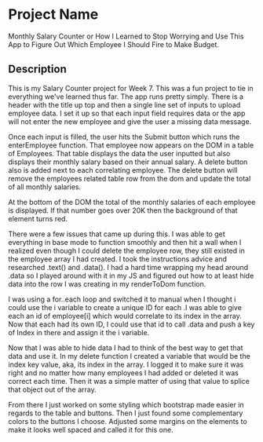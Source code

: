 # Project Name

Monthly Salary Counter or How I Learned to Stop Worrying and Use This App to Figure Out Which Employee I Should Fire to Make Budget.

## Description

This is my Salary Counter project for Week 7. This was a fun project to tie in everything we've learned thus far. The app runs pretty simply. There is a header with the title up top and then a single line set of inputs to upload employee data. I set it up so that each input field requires data or the app will not enter the new employee and give the user a missing data message. 

Once each input is filled, the user hits the Submit button which runs the enterEmployee function. That employee now appears on the DOM in a table of Employees. That table displays the data the user inputted but also displays their monthly salary based on their annual salary. A delete button also is added next to each correlating employee. The delete button will remove the employees related table row from the dom and update the total of all monthly salaries. 

At the bottom of the DOM the total of the monthly salaries of each employee is displayed. If that number goes over 20K then the background of that element turns red. 

There were a few issues that came up during this. I was able to get everything in base mode to function smoothly and then hit a wall when I realized even though I could delete the employee row, they still existed in the employee array I had created. I took the instructions advice and researched .text() and .data(). I had a hard time wrapping my head around .data so I played around with it in my JS and figured out how to at least hide data into the row I was creating in my renderToDom function. 

I was using a for..each loop and switched it to manual when I thought i could use the i variable to create a unique ID for each <tr>.I was able to give each <tr> an id of employee[i] which would correlate to its index in the array. Now that each had its own ID, I could use that id to call .data and push a key of Index in there and assign it the i variable. 

Now that I was able to hide data I had to think of the best way to get that data and use it. In my delete function I created a variable that would be the index key value, aka, its index in the array. I logged it to make sure it was right and no matter how many employees I had added or deleted it was correct each time. Then it was a simple matter of using that value to splice that object out of the array. 

From there I just worked on some styling which bootstrap made easier in regards to the table and buttons. Then I just found some complementary colors to the buttons I choose. Adjusted some margins on the elements to make it looks well spaced and called it for this one. 


